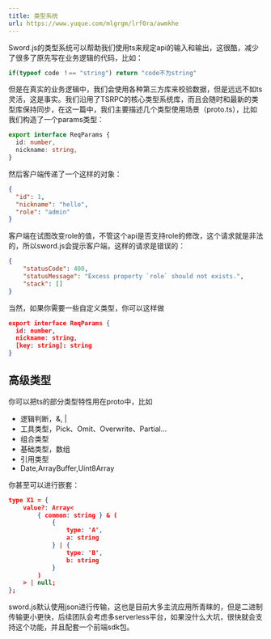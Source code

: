 ```yaml
---
title: 类型系统
url: https://www.yuque.com/mlgrgm/lrf0ra/awmkhe
---
```


Sword.js的类型系统可以帮助我们使用ts来规定api的输入和输出，这很酷，减少了很多了原先写在业务逻辑的代码，比如：

```typescript
if(typeof code ！== "string") return "code不为string"
```

但是在真实的业务逻辑中，我们会使用各种第三方库来校验数据，但是远远不如ts灵活，这是事实。我们沿用了TSRPC的核心类型系统库，而且会随时和最新的类型库保持同步，在这一篇中，我们主要描述几个类型使用场景（proto.ts），比如我们构造了一个params类型：

```typescript
export interface ReqParams {
  id: number,
  nickname: string,
}
```

然后客户端传递了一个这样的对象：

```json
{
  "id": 1,
  "nickname": "hello",
  "role": "admin"
}
```

客户端在试图改变role的值，不管这个api是否支持role的修改，这个请求就是非法的，所以sword.js会提示客户端，这样的请求是错误的：

```json
{
    "statusCode": 400,
    "statusMessage": "Excess property `role` should not exists.",
    "stack": []
}
```

当然，如果你需要一些自定义类型，你可以这样做

```json
export interface ReqParams {
  id: number,
  nickname: string,
  [key: string]: string
}
```

<a name="Rpd2g"></a>

## 高级类型

你可以把ts的部分类型特性用在proto中，比如

- 逻辑判断，&, |
- 工具类型，Pick、Omit、Overwrite、Partial...
- 组合类型
- 基础类型，数组
- 引用类型
- Date,ArrayBuffer,Uint8Array

你甚至可以进行嵌套：

```json
type X1 = {
    value?: Array<
        { common: string } & (
            { 
                type: 'A', 
                a: string 
            } | { 
                type: 'B', 
                b: string
            }
        )
    > | null;
};
```

sword.js默认使用json进行传输，这也是目前大多主流应用所青睐的，但是二进制传输更小更快，后续团队会考虑多serverless平台，如果没什么大坑，很快就会支持这个功能，并且配套一个前端sdk包。
